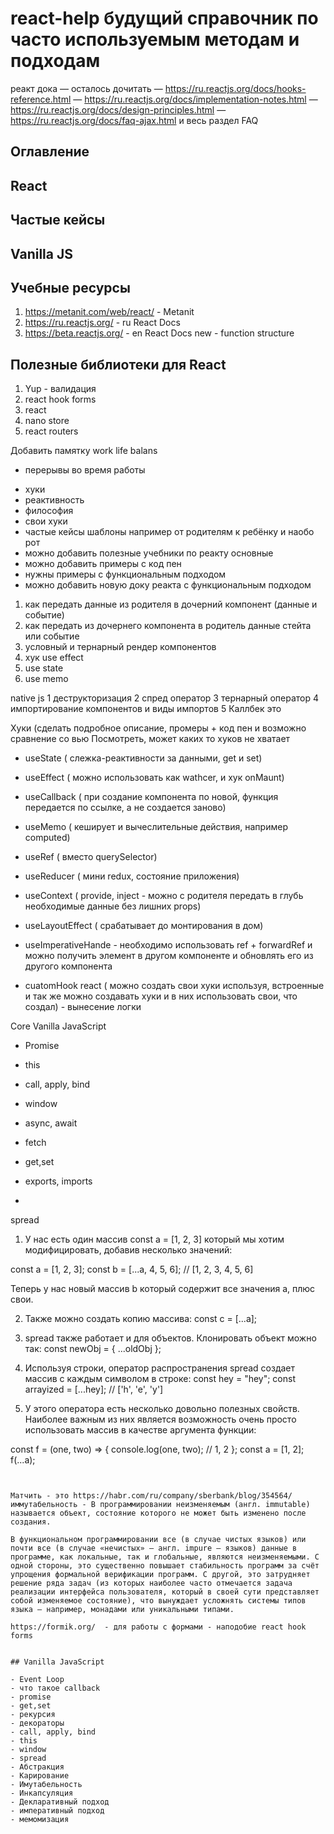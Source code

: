 # react-help будущий справочник по часто используемым методам и подходам

реакт дока — осталось дочитать
— https://ru.reactjs.org/docs/hooks-reference.html
— https://ru.reactjs.org/docs/implementation-notes.html
— https://ru.reactjs.org/docs/design-principles.html
— https://ru.reactjs.org/docs/faq-ajax.html  и весь раздел FAQ


## Оглавление

## React

## Частые кейсы

## Vanilla JS

## Учебные ресурсы
1. https://metanit.com/web/react/ - Metanit
2. https://ru.reactjs.org/ - ru React Docs
3. https://beta.reactjs.org/ - en React Docs new - function structure

## Полезные библиотеки для React

1. Yup - валидация
2. react hook forms
3. react
4. nano store
5. react routers


Добавить памятку work life balans
+ перерывы во время работы 

- хуки
- реактивность 
- философия
- свои хуки
- частые кейсы шаблоны  например от родителям к ребёнку и наобо
рот
- можно добавить полезные учебники по реакту основные
- можно добавить примеры с код пен
- нужны примеры с функциональным подходом
- можно добавить новую доку реакта с функциональным подходом


1. как передать данные из родителя в дочерний компонент (данные и событие)
2. как передать из дочернего компонента в родитель данные стейта или событие
3. условный и тернарный рендер компонентов
4. хук use effect
5. use state 
6. use memo



native js
1 деструкторизация
2 спред оператор
3 тернарный оператор
4 импортирование компонентов и виды импортов
5 Каллбек это


Хуки (сделать подробное описание, промеры + код пен и возможно сравнение со вью
Посмотреть, может каких то хуков не хватает

- useState ( слежка-реактивности за данными, get и set)

- useEffect ( можно использовать как wathcer, и хук onMaunt)

- useCallback ( при создание компонента по новой, функция передается по ссылке, а не создается заново)

- useMemo ( кеширует и вычеслительные действия, например computed)

- useRef ( вместо querySelector)

- useReducer ( мини redux, состояние приложения)

- useContext ( provide, inject - можно с родителя передать в глубь необходимые данные без лишних props)

- useLayoutEffect ( срабатывает до монтирования в дом)

- useImperativeHande - необходимо использовать ref + forwardRef и можно получить элемент в другом компоненте и обновлять его из другого компонента

- cuatomHook react ( можно создать свои хуки используя, встроенные и так же можно создавать хуки и в них использовать свои, что создал) - вынесение логки


Core Vanilla JavaScript

- Promise
- this
- call, apply, bind
- window
- async, await
- fetch
- get,set
- exports, imports

- 

spread 
1. У нас есть один массив const a = [1, 2, 3] который мы хотим модифицировать, добавив несколько значений:

const a = [1, 2, 3];
const b = [...a, 4, 5, 6]; // [1, 2, 3, 4, 5, 6]

Теперь у нас новый массив b который содержит все значения a, плюс свои.

2. Также можно создать копию массива:
const c = [...a];

3. spread также работает и для объектов. Клонировать объект можно так:
const newObj = { ...oldObj };

4. Используя строки, оператор распространения spread создает массив с каждым символом в строке:
const hey = "hey";
const arrayized = [...hey]; // ['h', 'e', 'y']

5. У этого оператора есть несколько довольно полезных свойств.
Наиболее важным из них является возможность очень просто использовать массив в качестве аргумента функции:

const f = (one, two) => {
  console.log(one, two); // 1, 2
};
const a = [1, 2];
f(...a);
```


Матчить - это https://habr.com/ru/company/sberbank/blog/354564/
иммутабельность - В программировании неизменяемым (англ. immutable) называется объект, состояние которого не может быть изменено после создания.

В функциональном программировании все (в случае чистых языков) или почти все (в случае «нечистых» — англ. impure — языков) данные в программе, как локальные, так и глобальные, являются неизменяемыми. С одной стороны, это существенно повышает стабильность программ за счёт упрощения формальной верификации программ. С другой, это затрудняет решение ряда задач (из которых наиболее часто отмечается задача реализации интерфейса пользователя, который в своей сути представляет собой изменяемое состояние), что вынуждает усложнять системы типов языка — например, монадами или уникальными типами.

https://formik.org/  - для работы с формами - наподобие react hook forms


## Vanilla JavaScript

- Event Loop
- что такое callback
- promise
- get,set
- рекурсия
- декораторы
- call, apply, bind
- this
- window
- spread
- Абстракция
- Карирование
- Имутабельность
- Инкапсуляция
- Декларативный подход
- императивный подход
- мемомизация

